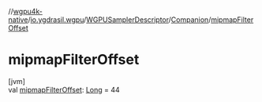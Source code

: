 //[wgpu4k-native](../../../../index.md)/[io.ygdrasil.wgpu](../../index.md)/[WGPUSamplerDescriptor](../index.md)/[Companion](index.md)/[mipmapFilterOffset](mipmap-filter-offset.md)

# mipmapFilterOffset

[jvm]\
val [mipmapFilterOffset](mipmap-filter-offset.md): [Long](https://kotlinlang.org/api/core/kotlin-stdlib/kotlin/-long/index.html) = 44
